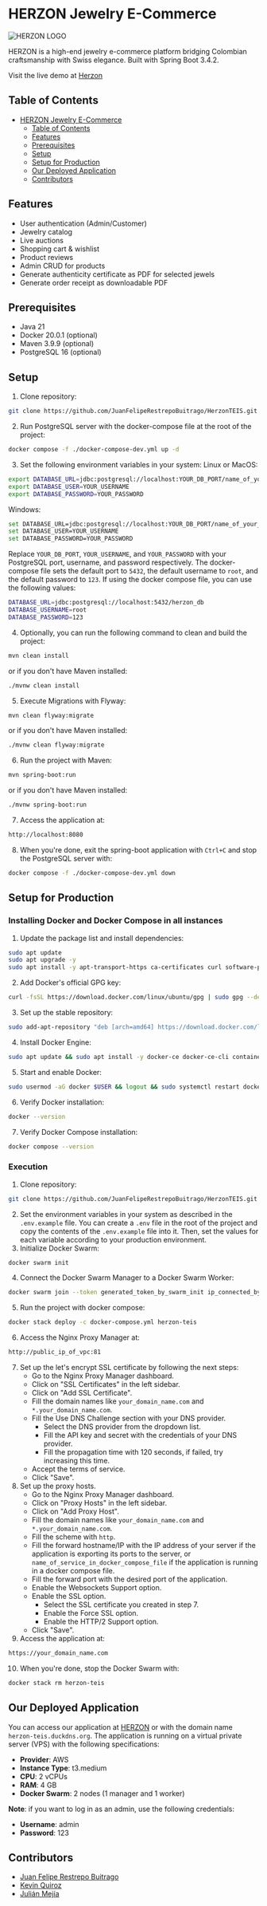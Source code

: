 # HERZON Jewelry E-Commerce

![HERZON LOGO](https://github.com/user-attachments/assets/40f1fc9d-9b01-43c0-8bba-2fd99369c31f)

HERZON is a high-end jewelry e-commerce platform bridging Colombian craftsmanship with Swiss elegance. Built with Spring Boot 3.4.2.

Visit the live demo at [Herzon](https://herzon-teis.duckdns.org)

## Table of Contents

- [HERZON Jewelry E-Commerce](#herzon-jewelry-e-commerce)
  - [Table of Contents](#table-of-contents)
  - [Features](#features)
  - [Prerequisites](#prerequisites)
  - [Setup](#setup)
  - [Setup for Production](#setup-for-production)
  - [Our Deployed Application](#our-deployed-application)
  - [Contributors](#contributors)

## Features
- User authentication (Admin/Customer)
- Jewelry catalog
- Live auctions
- Shopping cart & wishlist
- Product reviews
- Admin CRUD for products
- Generate authenticity certificate as PDF for selected jewels
- Generate order receipt as downloadable PDF

## Prerequisites
- Java 21
- Docker 20.0.1 (optional)
- Maven 3.9.9 (optional)
- PostgreSQL 16 (optional)

## Setup
1. Clone repository:
```bash
git clone https://github.com/JuanFelipeRestrepoBuitrago/HerzonTEIS.git
```
2. Run PostgreSQL server with the docker-compose file at the root of the project:
```bash
docker compose -f ./docker-compose-dev.yml up -d
```
3. Set the following environment variables in your system:
   Linux or MacOS:
```bash
export DATABASE_URL=jdbc:postgresql://localhost:YOUR_DB_PORT/name_of_your_database
export DATABASE_USER=YOUR_USERNAME
export DATABASE_PASSWORD=YOUR_PASSWORD
```
Windows:
```bash
set DATABASE_URL=jdbc:postgresql://localhost:YOUR_DB_PORT/name_of_your_database
set DATABASE_USER=YOUR_USERNAME
set DATABASE_PASSWORD=YOUR_PASSWORD
```
Replace `YOUR_DB_PORT`, `YOUR_USERNAME`, and `YOUR_PASSWORD` with your PostgreSQL port, username, and password respectively. The docker-compose file sets the default port to `5432`, the default username to `root`, and the default password to `123`. If using the docker compose file, you can use the following values:
```bash
DATABASE_URL=jdbc:postgresql://localhost:5432/herzon_db
DATABASE_USERNAME=root
DATABASE_PASSWORD=123
```

4. Optionally, you can run the following command to clean and build the project:
```bash
mvn clean install
```
or if you don't have Maven installed:
```bash
./mvnw clean install
```

5. Execute Migrations with Flyway:
```bash
mvn clean flyway:migrate
```
or if you don't have Maven installed:
```bash
./mvnw clean flyway:migrate
```

6. Run the project with Maven:
```bash
mvn spring-boot:run
```
or if you don't have Maven installed:
```bash
./mvnw spring-boot:run
```
7. Access the application at:
```bash
http://localhost:8080
```
8. When you're done, exit the spring-boot application with `Ctrl+C` and stop the PostgreSQL server with:
```bash
docker compose -f ./docker-compose-dev.yml down
```

## Setup for Production

### Installing Docker and Docker Compose in all instances

1. Update the package list and install dependencies:
```bash
sudo apt update
sudo apt upgrade -y
sudo apt install -y apt-transport-https ca-certificates curl software-properties-common
```

2. Add Docker's official GPG key:
```bash
curl -fsSL https://download.docker.com/linux/ubuntu/gpg | sudo gpg --dearmor -o /etc/apt/trusted.gpg.d/docker-archive-keyring.gpg
```
3. Set up the stable repository:
```bash
sudo add-apt-repository "deb [arch=amd64] https://download.docker.com/linux/ubuntu $(lsb_release -cs) stable"
```

4. Install Docker Engine:
```bash
sudo apt update && sudo apt install -y docker-ce docker-ce-cli containerd.io
```
5. Start and enable Docker:
```bash
sudo usermod -aG docker $USER && logout && sudo systemctl restart docker
```
6. Verify Docker installation:
```bash
docker --version
```
7. Verify Docker Compose installation:
```bash
docker compose --version
```

### Execution

1. Clone repository:
```bash
git clone https://github.com/JuanFelipeRestrepoBuitrago/HerzonTEIS.git
```
2. Set the environment variables in your system as described in the `.env.example` file. You can create a `.env` file in the root of the project and copy the contents of the `.env.example` file into it. Then, set the values for each variable according to your production environment.
3. Initialize Docker Swarm:
```bash
docker swarm init
```
4. Connect the Docker Swarm Manager to a Docker Swarm Worker:
```bash
docker swarm join --token generated_token_by_swarm_init ip_connected_by_swarm_init:2377
```
5. Run the project with docker compose:
```bash
docker stack deploy -c docker-compose.yml herzon-teis 
```
6. Access the Nginx Proxy Manager at:
```bash
http://public_ip_of_vpc:81
```
7. Set up the let's encrypt SSL certificate by following the next steps:
    - Go to the Nginx Proxy Manager dashboard.
    - Click on "SSL Certificates" in the left sidebar.
    - Click on "Add SSL Certificate".
    - Fill the domain names like `your_domain_name.com` and `*.your_domain_name.com`.
    - Fill the Use DNS Challenge section with your DNS provider.
        - Select the DNS provider from the dropdown list.
        - Fill the API key and secret with the credentials of your DNS provider.
        - Fill the propagation time with 120 seconds, if failed, try increasing this time.
    - Accept the terms of service.
    - Click "Save".
8. Set up the proxy hosts.
    - Go to the Nginx Proxy Manager dashboard.
    - Click on "Proxy Hosts" in the left sidebar.
    - Click on "Add Proxy Host".
    - Fill the domain names like `your_domain_name.com` and `*.your_domain_name.com`.
    - Fill the scheme with `http`.
    - Fill the forward hostname/IP with the IP address of your server if the application is exporting its ports to the server, or `name_of_service_in_docker_compose_file` if the application is running in a docker compose file.
    - Fill the forward port with the desired port of the application.
    - Enable the Websockets Support option.
    - Enable the SSL option.
        - Select the SSL certificate you created in step 7.
        - Enable the Force SSL option.
        - Enable the HTTP/2 Support option.
    - Click "Save".
9. Access the application at:
```bash
https://your_domain_name.com
```
10. When you're done, stop the Docker Swarm with:
```bash
docker stack rm herzon-teis
```

## Our Deployed Application

You can access our application at [HERZON](https://herzon-teis.duckdns.org) or with the domain name `herzon-teis.duckdns.org`. The application is running on a virtual private server (VPS) with the following specifications:
- **Provider**: AWS
- **Instance Type**: t3.medium
- **CPU**: 2 vCPUs
- **RAM**: 4 GB
- **Docker Swarm**: 2 nodes (1 manager and 1 worker)

**Note**: if you want to log in as an admin, use the following credentials: 
- **Username**: admin
- **Password**: 123

## Contributors

- [Juan Felipe Restrepo Buitrago](https://github.com/JuanFelipeRestrepoBuitrago)
- [Kevin Quiroz](https://github.com/KevinQzG)
- [Julián Mejía](https://github.com/julimejia)
